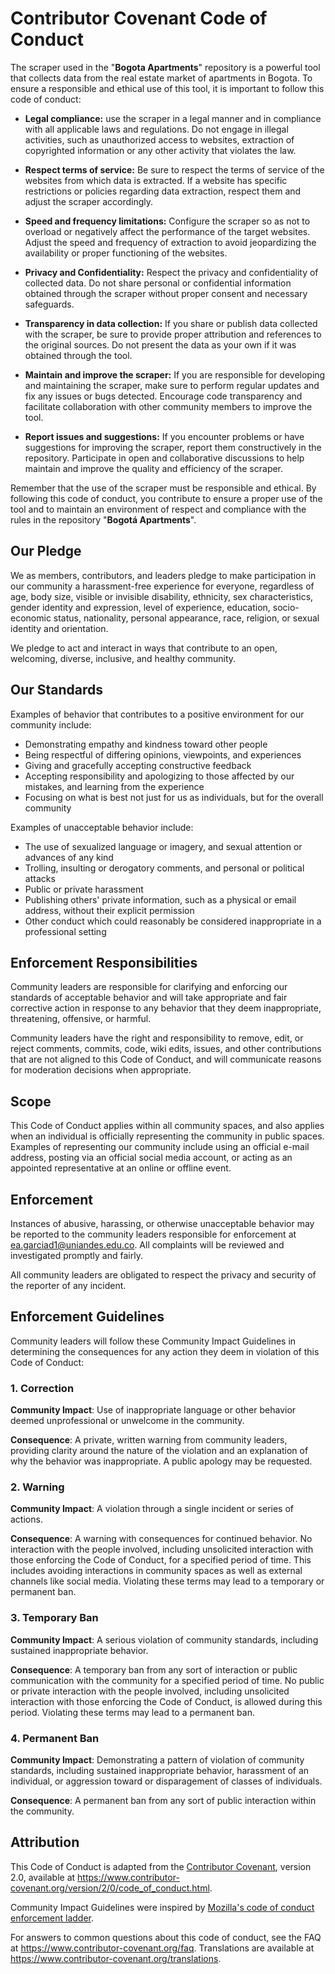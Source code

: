 # Contributor Covenant Code of Conduct

The scraper used in the "**Bogota Apartments**" repository is a powerful tool 
that collects data from the real estate market of apartments in Bogota. 
To ensure a responsible and ethical use of this tool, it is important to follow 
this code of conduct:

- **Legal compliance:** use the scraper in a legal manner and in compliance
with all applicable laws and regulations. Do not engage in illegal activities,
such as unauthorized access to websites, extraction of copyrighted information
or any other activity that violates the law.

- **Respect terms of service:** Be sure to respect the terms of service of the websites
from which data is extracted. If a website has specific restrictions or policies
regarding data extraction, respect them and adjust the scraper accordingly.

- **Speed and frequency limitations:** Configure the scraper so as not to overload
or negatively affect the performance of the target websites. Adjust the speed
and frequency of extraction to avoid jeopardizing the availability or proper
functioning of the websites.

- **Privacy and Confidentiality:** Respect the privacy and confidentiality of collected data.
Do not share personal or confidential information obtained through the scraper without proper
consent and necessary safeguards.

- **Transparency in data collection:** If you share or publish data collected with the scraper,
be sure to provide proper attribution and references to the original sources. Do not present
the data as your own if it was obtained through the tool.

- **Maintain and improve the scraper:** If you are responsible for developing and maintaining the scraper,
make sure to perform regular updates and fix any issues or bugs detected. Encourage code transparency
and facilitate collaboration with other community members to improve the tool.

- **Report issues and suggestions:** If you encounter problems or have suggestions for improving the scraper,
report them constructively in the repository. Participate in open and collaborative discussions to help maintain
and improve the quality and efficiency of the scraper.

Remember that the use of the scraper must be responsible and ethical. By following this code of conduct, 
you contribute to ensure a proper use of the tool and to maintain an environment of respect 
and compliance with the rules in the repository "**Bogotá Apartments**".

## Our Pledge

We as members, contributors, and leaders pledge to make participation in our
community a harassment-free experience for everyone, regardless of age, body
size, visible or invisible disability, ethnicity, sex characteristics, gender
identity and expression, level of experience, education, socio-economic status,
nationality, personal appearance, race, religion, or sexual identity
and orientation.

We pledge to act and interact in ways that contribute to an open, welcoming,
diverse, inclusive, and healthy community.

## Our Standards

Examples of behavior that contributes to a positive environment for our
community include:

* Demonstrating empathy and kindness toward other people
* Being respectful of differing opinions, viewpoints, and experiences
* Giving and gracefully accepting constructive feedback
* Accepting responsibility and apologizing to those affected by our mistakes,
  and learning from the experience
* Focusing on what is best not just for us as individuals, but for the
  overall community

Examples of unacceptable behavior include:

* The use of sexualized language or imagery, and sexual attention or
  advances of any kind
* Trolling, insulting or derogatory comments, and personal or political attacks
* Public or private harassment
* Publishing others' private information, such as a physical or email
  address, without their explicit permission
* Other conduct which could reasonably be considered inappropriate in a
  professional setting

## Enforcement Responsibilities

Community leaders are responsible for clarifying and enforcing our standards of
acceptable behavior and will take appropriate and fair corrective action in
response to any behavior that they deem inappropriate, threatening, offensive,
or harmful.

Community leaders have the right and responsibility to remove, edit, or reject
comments, commits, code, wiki edits, issues, and other contributions that are
not aligned to this Code of Conduct, and will communicate reasons for moderation
decisions when appropriate.

## Scope

This Code of Conduct applies within all community spaces, and also applies when
an individual is officially representing the community in public spaces.
Examples of representing our community include using an official e-mail address,
posting via an official social media account, or acting as an appointed
representative at an online or offline event.

## Enforcement

Instances of abusive, harassing, or otherwise unacceptable behavior may be
reported to the community leaders responsible for enforcement at
ea.garciad1@uniandes.edu.co.
All complaints will be reviewed and investigated promptly and fairly.

All community leaders are obligated to respect the privacy and security of the
reporter of any incident.

## Enforcement Guidelines

Community leaders will follow these Community Impact Guidelines in determining
the consequences for any action they deem in violation of this Code of Conduct:

### 1. Correction

**Community Impact**: Use of inappropriate language or other behavior deemed
unprofessional or unwelcome in the community.

**Consequence**: A private, written warning from community leaders, providing
clarity around the nature of the violation and an explanation of why the
behavior was inappropriate. A public apology may be requested.

### 2. Warning

**Community Impact**: A violation through a single incident or series
of actions.

**Consequence**: A warning with consequences for continued behavior. No
interaction with the people involved, including unsolicited interaction with
those enforcing the Code of Conduct, for a specified period of time. This
includes avoiding interactions in community spaces as well as external channels
like social media. Violating these terms may lead to a temporary or
permanent ban.

### 3. Temporary Ban

**Community Impact**: A serious violation of community standards, including
sustained inappropriate behavior.

**Consequence**: A temporary ban from any sort of interaction or public
communication with the community for a specified period of time. No public or
private interaction with the people involved, including unsolicited interaction
with those enforcing the Code of Conduct, is allowed during this period.
Violating these terms may lead to a permanent ban.

### 4. Permanent Ban

**Community Impact**: Demonstrating a pattern of violation of community
standards, including sustained inappropriate behavior,  harassment of an
individual, or aggression toward or disparagement of classes of individuals.

**Consequence**: A permanent ban from any sort of public interaction within
the community.

## Attribution

This Code of Conduct is adapted from the [Contributor Covenant][homepage],
version 2.0, available at
https://www.contributor-covenant.org/version/2/0/code_of_conduct.html.

Community Impact Guidelines were inspired by [Mozilla's code of conduct
enforcement ladder](https://github.com/mozilla/diversity).

[homepage]: https://www.contributor-covenant.org

For answers to common questions about this code of conduct, see the FAQ at
https://www.contributor-covenant.org/faq. Translations are available at
https://www.contributor-covenant.org/translations.
